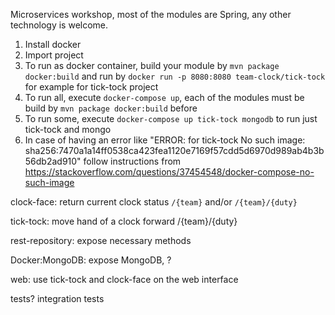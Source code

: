 Microservices workshop, most of the modules are Spring, any other technology is welcome.

1. Install docker
2. Import project
3. To run as docker container, build your module by `mvn package docker:build` 
and run by `docker run -p 8080:8080 team-clock/tick-tock` for example for tick-tock project
4. To run all, execute `docker-compose up`, each of the modules must be build by `mvn package docker:build` before
5. To run some, execute `docker-compose up tick-tock mongodb` to run just tick-tock and mongo 
6. In case of having an error like "ERROR: for tick-tock  No such image: sha256:7470a1a14ff0538ca423fea1120e7169f57cdd5d6970d989ab4b3b56db2ad910" follow instructions from https://stackoverflow.com/questions/37454548/docker-compose-no-such-image

clock-face:
return current clock status `/{team}` and/or `/{team}/{duty}`

tick-tock:
move hand of a clock forward
/{team}/{duty}

rest-repository:
expose necessary methods

Docker:MongoDB:
expose MongoDB, ?

web:
use tick-tock and clock-face on the web interface

tests?
integration tests

